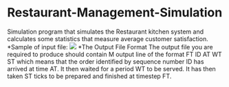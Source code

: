 # Restaurant-Management-Simulation
Simulation program that simulates the Restaurant kitchen system and calculates some statistics that measure average customer satisfaction.<br>
*Sample of input file:
![](https://github.com/mennatallah-nawar/Restaurant-Management-Simulation/blob/master/Input%20file%20format.png)
*The Output File Format
The output file you are required to produce should contain M output line of the format
FT ID AT WT ST
which means that the order identified by sequence number ID has arrived at time AT. 
It then waited for a period WT to be served. It has then taken ST ticks to be prepared 
and finished at timestep FT.
